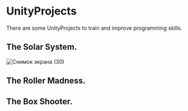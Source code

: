 # UnityProjects
There are some UnityProjects to train and improve programming skills.

## The Solar System.

![Снимок экрана (30)](https://user-images.githubusercontent.com/62243357/130323145-af34620a-1819-4fc2-bc91-4b30b821a605.png)

## The Roller Madness.


## The Box Shooter.
